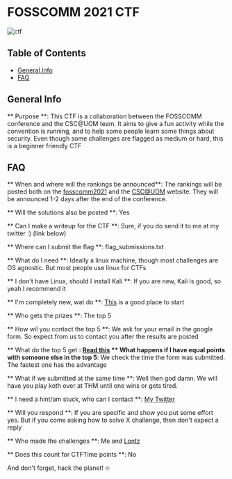 # FOSSCOMM 2021 CTF

![ctf](https://user-images.githubusercontent.com/50456183/139337806-5dc6148f-2572-4295-aaa9-c0786e93779b.jpg)

## Table of Contents
* [General Info](#general-info)
* [FAQ](#faq)


## General Info
** Purpose **: This CTF is a collaboration between the FOSSCOMM conference and the CSC@UOM team. It aims to give a fun activity while the convention is running, and to help some people learn some things about security. Even though some challenges are flagged as medium or hard, this is a beginner friendly CTF



## FAQ
** When and where will the rankings be announced**: The rankings will be posted both on the [fosscomm2021](https://2021.fosscomm.gr/) and the [CSC@UOM](https://csc.uom.gr/) website. They will be announced 1-2 days after the end of the conference.

** Will the solutions also be posted **: Yes

** Can I make a writeup for the CTF **: Sure, if you do send it to me at my twitter :) (link below)

** Where can I submit the flag **: flag_submissions.txt

** What do I need **: Ideally a linux machine, though most challenges are OS agnostic. But most people use linux for CTFs

** I don't have Linux, should I install Kali **: If you are new, Kali is good, so yeah I recommend it

** I'm completely new, wat do **: [This](https://play.picoctf.org/) is a good place to start

** Who gets the prizes **: The top 5

** How wil you contact the top 5 **: We ask for your email in the google form. So expect from us to contact you after the results are posted

** What do the top 5 get **: [Read this](https://csc.uom.gr/%ce%b7-%ce%bb%ce%ad%cf%83%cf%87%ce%b7-%ce%ba%cf%85%ce%b2%ce%b5%cf%81%ce%bd%ce%bf-%ce%b1%cf%83%cf%86%ce%ac%ce%bb%ce%b5%ce%b9%ce%b1%cf%82-%cf%84%ce%bf%cf%85-%cf%80%ce%b1%ce%bd%ce%b5%cf%80%ce%b9%cf%83/)
** What happens if I have equal points with someone else in the top 5**: We check the time the form was submitted. The fastest one has the advantage

** What if we submitted at the same time **: Well then god damn. We will have you play koth over at THM until one wins or gets tired.

** I need a hint/am stuck, who can I contact **: [My Twitter](https://twitter.com/3xM4ch1n4)

** Will you respond **: If you are specific and show you put some effort yes. But if you come asking how to solve X challenge, then don't expect a reply

** Who made the challenges **: Me and [Lontz](https://github.com/EfstratiosLontzetidis)

** Does this count for CTFTime points **: No

And don't forget, hack the planet! 🔥
